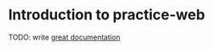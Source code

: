 # Introduction to practice-web

TODO: write [great documentation](http://jacobian.org/writing/great-documentation/what-to-write/)
